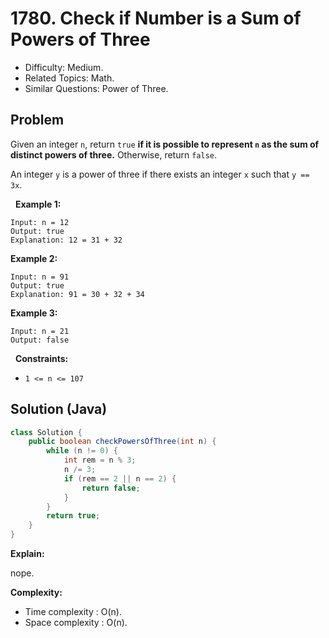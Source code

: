 # 1780. Check if Number is a Sum of Powers of Three

- Difficulty: Medium.
- Related Topics: Math.
- Similar Questions: Power of Three.

## Problem

Given an integer ```n```, return ```true``` **if it is possible to represent **```n```** as the sum of distinct powers of three.** Otherwise, return ```false```.

An integer ```y``` is a power of three if there exists an integer ```x``` such that ```y == 3x```.

 
**Example 1:**

```
Input: n = 12
Output: true
Explanation: 12 = 31 + 32
```

**Example 2:**

```
Input: n = 91
Output: true
Explanation: 91 = 30 + 32 + 34
```

**Example 3:**

```
Input: n = 21
Output: false
```

 
**Constraints:**


	
- ```1 <= n <= 107```



## Solution (Java)

```java
class Solution {
    public boolean checkPowersOfThree(int n) {
        while (n != 0) {
            int rem = n % 3;
            n /= 3;
            if (rem == 2 || n == 2) {
                return false;
            }
        }
        return true;
    }
}
```

**Explain:**

nope.

**Complexity:**

* Time complexity : O(n).
* Space complexity : O(n).
